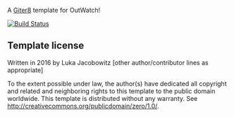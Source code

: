 A [Giter8][g8] template for OutWatch! 

[![Build Status](https://travis-ci.org/OutWatch/seed.g8.svg?branch=master)](https://travis-ci.org/OutWatch/seed.g8)

Template license
----------------
Written in 2016 by Luka Jacobowitz
[other author/contributor lines as appropriate]

To the extent possible under law, the author(s) have dedicated all copyright and related
and neighboring rights to this template to the public domain worldwide.
This template is distributed without any warranty. See <http://creativecommons.org/publicdomain/zero/1.0/>.

[g8]: http://www.foundweekends.org/giter8/
